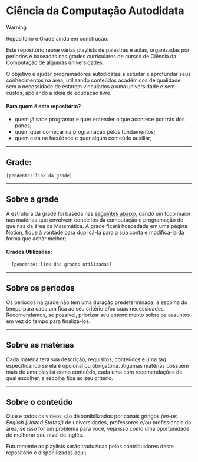 # Ciência da Computação Autodidata

> [!WARNING]
> Repositório e Grade ainda em construção.
  
  Este repositório reúne várias playlists de palestras e aulas, organizadas por períodos e baseadas nas grades curriculares de cursos de Ciência da Computação de algumas universidades.
  
  O objetivo é ajudar programadores autodidatas a estudar e aprofundar seus conhecimentos na área, utilizando conteúdos acadêmicos de qualidade sem a necessidade de estarem vinculados a uma universidade e sem custos, apoiando a ideia de educação livre.

  #### Para quem é este repositório?
  - quem já sabe programar e quer entender o que acontece por trás dos panos;
  - quem quer começar na programação pelos fundamentos;
  - quem está na faculdade e quer algum conteúdo auxiliar;
___

## Grade:
    [pendente::link da grade]

___
   
## Sobre a grade
  A estrutura da grade foi baseda nas [seguintes abaixo], dando um foco maior nas matérias que envolvem conceitos da computação e programação do que nas da área da Matemática. A grade ficará hospedada em uma página Notion, fique à vontade para duplicá-la para a sua conta e modificá-la da forma que achar melhor;
#### Grades Utilizadas:
      [pendente::link das grades utilizadas]

___

## Sobre os períodos
  Os períodos na grade não têm uma duração predeterminada; a escolha do tempo para cada um fica ao seu critério e/ou suas necessidades. Recomendamos, se possível, priorizar seu entendimento sobre os assuntos em vez do tempo para finalizá-los.
___
    
## Sobre as matérias
  Cada matéria terá sua descrição, requisitos, conteúdos e uma tag especificando se ela é opcional ou obrigatória. Algumas matérias possuem mais de uma playlist como conteúdo, cada uma com recomendações de qual escolher, a escolha fica ao seu critério.

___

## Sobre o conteúdo
  Quase todos os vídeos são disponibilizados por canais gringos *(en-us, English [United States])* de universidades, professores e/ou profissionais da área, se isso for um problema para você, veja isso como uma oportunidade de melhorar seu nível de inglês. 
  
  Futuramente as playlists serão traduzidas pelos contribuidores deste repositório e disponilizadas aqui;

[seguintes abaixo]: https://github.com/Bonekazz/Ciencia-da-Computacao-autodidata/blob/main/README.md#grades-utilizadas
